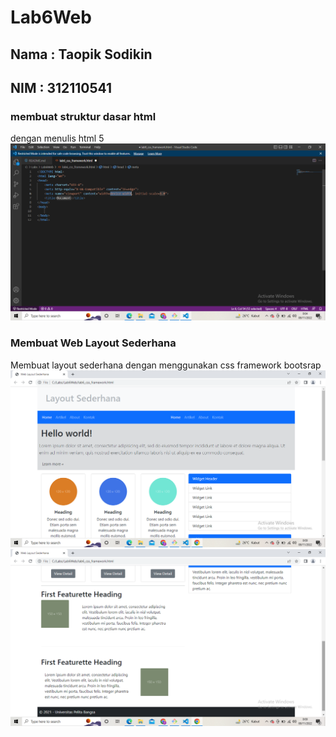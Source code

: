 # Lab6Web

## Nama : Taopik Sodikin
## NIM : 312110541

### membuat struktur dasar html
dengan menulis html 5
![Gambar 1](Folder/SS1.png)


### Membuat Web Layout Sederhana
Membuat layout sederhana dengan menggunakan css framework bootsrap
![Gambar 2](Folder/SS2.png)
![Gambar 3](Folder/SS3.png)